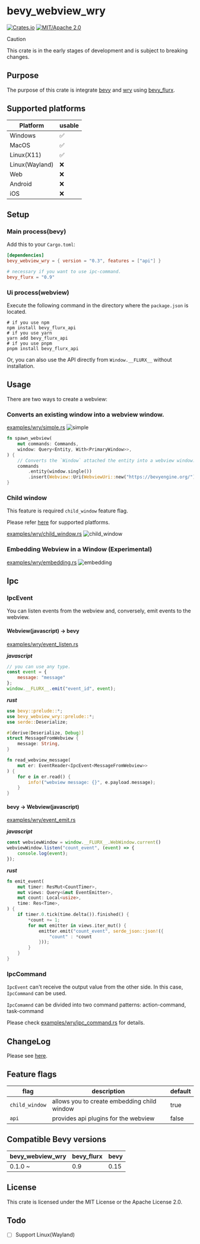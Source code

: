 # bevy_webview_wry

[![Crates.io](https://img.shields.io/crates/v/bevy_webview_wry.svg)](https://crates.io/crates/bevy_webview_wry)
[![MIT/Apache 2.0](https://img.shields.io/badge/license-MIT%2FApache-blue.svg)](https://github.com/not-elm/bevy_webview_wry#license)

> [!CAUTION]
> This crate is in the early stages of development and is subject to breaking changes.

## Purpose

The purpose of this crate is integrate [bevy](https://github.com/bevyengine/bevy)
and [wry](https://github.com/tauri-apps/wry) using [bevy_flurx](https://github.com/not-elm/bevy_flurx).

## Supported platforms

| Platform       | usable |
|----------------|--------|
| Windows        | ✅      |
| MacOS          | ✅      |
| Linux(X11)     | ✅      |
| Linux(Wayland) | ❌      |
| Web            | ❌      |
| Android        | ❌      |
| iOS            | ❌      |

## Setup

### Main process(bevy)

Add this to your `Cargo.toml`:

```toml
[dependencies]
bevy_webview_wry = { version = "0.3", features = ["api"] }

# necessary if you want to use ipc-command.
bevy_flurx = "0.9"
```

### Ui process(webview)

Execute the following command in the directory where the `package.json` is located.

```shell
# if you use npm
npm install bevy_flurx_api
# if you use yarn
yarn add bevy_flurx_api
# if you use pnpm
pnpm install bevy_flurx_api
```

Or, you can also use the API directly from `Window.__FLURX__` without installation.

## Usage

There are two ways to create a webview:

### Converts an existing window into a webview window.

[examples/wry/simple.rs](../../examples/wry/simple.rs)
![simple](../../examples/wry/simple.gif)

```rust
fn spawn_webview(
    mut commands: Commands,
    window: Query<Entity, With<PrimaryWindow>>,
) {
    // Converts the `Window` attached the entity into a webview window. 
    commands
        .entity(window.single())
        .insert(Webview::Uri(WebviewUri::new("https://bevyengine.org/")));
}
```

### Child window

This feature is required `child_window` feature flag.

Please refer [here](https://github.com/not-elm/bevy_child_window) for supported platforms.

[examples/wry/child_window.rs](../../examples/wry/child_window.rs)
![child_window](../../examples/wry/child_window.gif)

### Embedding Webview in a Window (Experimental)

[examples/wry/embedding.rs](../../examples/wry/embedding.rs)
![embedding](../../examples/wry/embedding.gif)

## Ipc

### IpcEvent

You can listen events from the webview and, conversely, emit events to the webview.

#### Webview(javascript) -> bevy

[examples/wry/event_listen.rs](../../examples/wry/ipc_trigger.rs)

___javascript___

```javascript
// you can use any type.
const event = {
    message: "message"
};
window.__FLURX__.emit("event_id", event);
```

___rust___

```rust
use bevy::prelude::*;
use bevy_webview_wry::prelude::*;
use serde::Deserialize;

#[derive(Deserialize, Debug)]
struct MessageFromWebview {
    message: String,
}

fn read_webview_message(
    mut er: EventReader<IpcEvent<MessageFromWebview>>
) {
    for e in er.read() {
        info!("webview message: {}", e.payload.message);
    }
}
```

#### bevy -> Webview(javascript)

[examples/wry/event_emit.rs](../../examples/wry/send_webview.rs)

___javascript___

```javascript
const webviewWindow = window.__FLURX__.WebWindow.current()
webviewWindow.listen("count_event", (event) => {
    console.log(event);
});
```

___rust___

```rust
fn emit_event(
    mut timer: ResMut<CountTimer>,
    mut views: Query<&mut EventEmitter>,
    mut count: Local<usize>,
    time: Res<Time>,
) {
    if timer.0.tick(time.delta()).finished() {
        *count += 1;
        for mut emitter in views.iter_mut() {
            emitter.emit("count_event", serde_json::json!({
                "count" : *count
            }));
        }
    }
}
```

### IpcCommand

`IpcEvent` can't receive the output value from the other side.
In this case, `IpcCommand` can be used.

`IpcComamnd` can be divided into two command patterns: action-command, task-command

Please check  [examples/wry/ipc_command.rs](../../examples/wry/ipc_command.rs) for details.

## ChangeLog

Please see [here](https://github.com/not-elm/bevy_webview_wry/blob/main/CHANGELOG.md).

## Feature flags

| flag           | description                                 | default |
|----------------|---------------------------------------------|---------|
| `child_window` | allows you to create embedding child window | true    |
| `api`          | provides api plugins for the webview        | false   |

## Compatible Bevy versions

| bevy_webview_wry | bevy_flurx | bevy |
|------------------|------------|------|
| 0.1.0 ~          | 0.9        | 0.15 |

## License

This crate is licensed under the MIT License or the Apache License 2.0.

## Todo

- [ ] Support Linux(Wayland)
